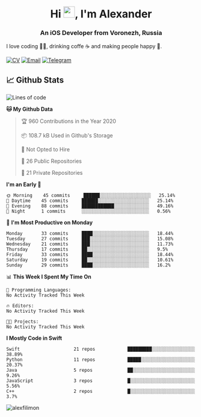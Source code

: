 <h1 align="center">Hi <img src="https://raw.githubusercontent.com/MartinHeinz/MartinHeinz/master/wave.gif" width="30px">, I'm Alexander</h1>
<h3 align="center">An iOS Developer from Voronezh, Russia</h3>

I love coding 👨‍💻, drinking coffe ☕️ and making people happy 🎊.

[![CV](https://img.shields.io/badge/CV-Александр%20Филимонов-14b420)](http://alexfilimon.github.io/)
[![Email](https://img.shields.io/badge/Email-as.filimonov@mail.ru-f39f37)](mailto:as.filimonov@mail.ru)
[![Telegram](https://img.shields.io/badge/Telegram-alexfilimon-1686b1)](https://t.me/alexfilimon)

## 📈 Github Stats

<!--START_SECTION:waka-->
![Lines of code](https://img.shields.io/badge/From%20Hello%20World%20I%27ve%20Written-172133%20lines%20of%20code-blue)

**🐱 My Github Data** 

> 🏆 960 Contributions in the Year 2020
 > 
> 📦 108.7 kB Used in Github's Storage 
 > 
> 🚫 Not Opted to Hire
 > 
> 📜 26 Public Repositories 
 > 
> 🔑 21 Private Repositories  
 > 
**I'm an Early 🐤** 

```text
🌞 Morning    45 commits     ██████░░░░░░░░░░░░░░░░░░░   25.14% 
🌆 Daytime    45 commits     ██████░░░░░░░░░░░░░░░░░░░   25.14% 
🌃 Evening    88 commits     ████████████░░░░░░░░░░░░░   49.16% 
🌙 Night      1 commits      ░░░░░░░░░░░░░░░░░░░░░░░░░   0.56%

```
📅 **I'm Most Productive on Monday** 

```text
Monday       33 commits     ████░░░░░░░░░░░░░░░░░░░░░   18.44% 
Tuesday      27 commits     ███░░░░░░░░░░░░░░░░░░░░░░   15.08% 
Wednesday    21 commits     ███░░░░░░░░░░░░░░░░░░░░░░   11.73% 
Thursday     17 commits     ██░░░░░░░░░░░░░░░░░░░░░░░   9.5% 
Friday       33 commits     ████░░░░░░░░░░░░░░░░░░░░░   18.44% 
Saturday     19 commits     ██░░░░░░░░░░░░░░░░░░░░░░░   10.61% 
Sunday       29 commits     ████░░░░░░░░░░░░░░░░░░░░░   16.2%

```


📊 **This Week I Spent My Time On** 

```text
💬 Programming Languages: 
No Activity Tracked This Week

🔥 Editors: 
No Activity Tracked This Week

🐱‍💻 Projects: 
No Activity Tracked This Week

```

**I Mostly Code in Swift** 

```text
Swift                    21 repos            █████████░░░░░░░░░░░░░░░░   38.89% 
Python                   11 repos            █████░░░░░░░░░░░░░░░░░░░░   20.37% 
Java                     5 repos             ██░░░░░░░░░░░░░░░░░░░░░░░   9.26% 
JavaScript               3 repos             █░░░░░░░░░░░░░░░░░░░░░░░░   5.56% 
C++                      2 repos             █░░░░░░░░░░░░░░░░░░░░░░░░   3.7%

```



<!--END_SECTION:waka-->

<img align="center" src="https://github-readme-stats.vercel.app/api?username=alexfilimon&show_icons=true" alt="alexfilimon" />
